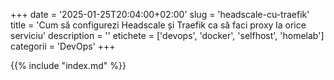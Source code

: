 +++
date = '2025-01-25T20:04:00+02:00'
slug = 'headscale-cu-traefik'
title = 'Cum să configurezi Headscale și Traefik ca să faci proxy la orice serviciu'
description = ''
etichete = ['devops', 'docker', 'selfhost', 'homelab']
categorii = 'DevOps'
+++

{{% include "index.md" %}}
